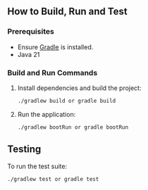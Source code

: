 ## How to Build, Run and Test

### Prerequisites
- Ensure [Gradle](https://gradle.org/install/) is installed.
- Java 21

### Build and Run Commands
1. Install dependencies and build the project:
   ```bash
   ./gradlew build or gradle build
   ```
2. Run the application:
   ```bash
   ./gradlew bootRun or gradle bootRun
   ```	

## Testing
To run the test suite:
```bash
./gradlew test or gradle test




